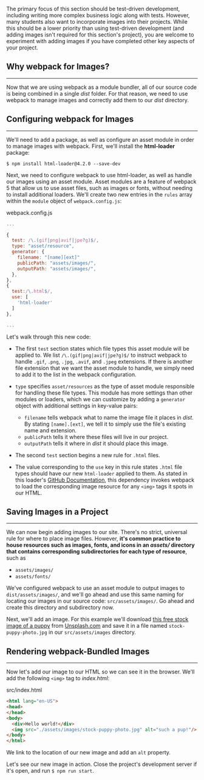 The primary focus of this section should be test-driven development, including writing more complex business logic along with tests. However, many students also want to incorporate images into their projects. While this should be a lower priority than using test-driven development (and adding images isn't required for this section's project), you are welcome to experiment with adding images if you have completed other key aspects of your project.

## Why webpack for Images?
---

Now that we are using webpack as a module bundler, all of our source code is being combined in a single _dist_ folder. For that reason, we need to use webpack to manage images and correctly add them to our _dist_ directory.

## Configuring webpack for Images
---

We'll need to add a package, as well as configure an asset module in order to manage images with webpack. First, we'll install the **html-loader** package:

```shell
$ npm install html-loader@4.2.0 --save-dev
```

Next, we need to configure webpack to use html-loader, as well as handle our images using an asset module. Asset modules are a feature of webpack 5 that allow us to use asset files, such as images or fonts, without needing to install additional loaders. We'll create two new entries in the `rules` array within the `module` object of `webpack.config.js`:

<div class="filename">webpack.config.js</div>

```javascript
...

{
  test: /\.(gif|png|avif|jpe?g)$/,
  type: "asset/resource",
  generator: {
    filename: "[name][ext]"
    publicPath: "assets/images/",
    outputPath: "assets/images/",
  },
},
{
  test:/\.html$/,
  use: [
    'html-loader'
  ]
},

...
```

Let's walk through this new code:

* The first `test` section states which file types this asset module will be applied to. We list `/\.(gif|png|avif|jpe?g)$/` to instruct webpack to handle `.gif`, `.png`, `.jpg`, `.avif`, and `.jpeg` extensions. If there is another file extension that we want the asset module to handle, we simply need to add it to the list in the webpack configuration.

* `type` specifies `asset/resources` as the type of asset module responsible for handling these file types. This module has more settings than other modules or loaders, which we can customize by adding a `generator` object with additional settings in key-value pairs:
  * `filename` tells webpack what to name the image file it places in _dist_. By stating `[name].[ext]`, we tell it to simply use the file's existing name and extension.
  * `publicPath` tells it where these files will live in our project.
  * `outputPath` tells it where in _dist_ it should place this image.

* The second `test` section begins a new rule for  `.html` files.

* The value corresponding to the `use` key in this rule states `.html` file types should have our new `html-loader` applied to them. As stated in this loader's [GitHub Documentation](https://github.com/webpack-contrib/html-loader), this dependency invokes webpack to load the corresponding image resource for any `<img>` tags it spots in our HTML.

## Saving Images in a Project
---

We can now begin adding images to our site. There's no strict, universal rule for where to place image files. However, **it's common practice to house resources such as images, fonts, and icons in an _assets/_ directory that contains corresponding subdirectories for each type of resource**, such as 

* `assets/images/`
* `assets/fonts/` 

We've configured webpack to use an asset module to output images to `dist/assets/images/`, and we'll go ahead and use this same naming for locating our images in our source code: `src/assets/images/`. Go ahead and create this directory and subdirectory now.

Next, we'll add an image. For this example we'll download [this free stock image of a puppy](https://unsplash.com/photos/-Go4DH2pZbc) from [Unsplash.com](https://unsplash.com) and save it in a file named `stock-puppy-photo.jpg` in our `src/assets/images` directory.

## Rendering webpack-Bundled Images
---

Now let's add our image to our HTML so we can see it in the browser. We'll add the following `<img>` tag to _index.html_:

<div class="filename">src/index.html</div>

```html
<html lang="en-US">
<head>
</head>
<body>
  <div>Hello world!</div>
  <img src="./assets/images/stock-puppy-photo.jpg" alt="such a pup!"/>
</body>
</html>
```

We link to the location of our new image and add an `alt` property.

Let's see our new image in action. Close the project's development server if it's open, and run `$ npm run start`.
